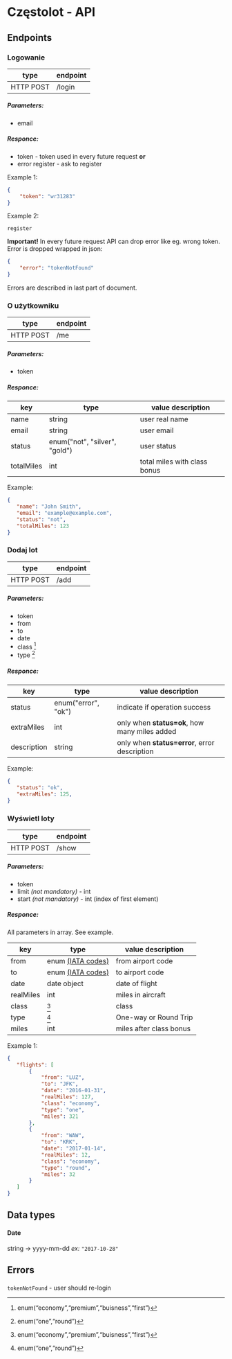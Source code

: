 # Częstolot - API

## Endpoints


 ### Logowanie
 |type|endpoint|
 |---|---|
 |HTTP POST|/login||

 ##### Parameters:
  - email
 ##### Responce:
 - token - token used in every future request
**or**
 - error register - ask to register
 
 Example 1: 
```json
{
    "token": "wr31283"
}
```
Example 2:
```
register
```

**Important!**
In every future request API can drop error like eg. wrong token. Error is dropped wrapped in json:

```json
{
    "error": "tokenNotFound"
}
```
 Errors are  described in last part of document.
 
### O użytkowniku

 |type|endpoint|
 |---|---|
 |HTTP POST|/me||

 ##### Parameters:
  - token
 ##### Responce:

|key|type|value description|
|-|-|-|
|name|string|user real name|
|email|string|user email|
|status|enum("not", "silver", "gold")|user status|
|totalMiles|int|total miles with class bonus|

Example:
 ```json
 {
    "name": "John Smith",
    "email": "example@example.com",
    "status": "not",
    "totalMiles": 123
 }
 ```

 ### Dodaj lot
 
  |type|endpoint|
 |---|---|
 |HTTP POST|/add||

 ##### Parameters:
  - token
  - from
  - to
  - date
  - class [^flight-class-enum]
  - type [^flight-type-enum]
 
 ##### Responce:

|key|type|value description|
|-|-|-|
|status|enum("error", "ok")|indicate if operation success|
|extraMiles|int|only when **status=ok**, how many miles added|
|description|string|only when **status=error**, error description|

Example:
 ```json
 {
    "status": "ok",
    "extraMiles": 125,
 }
 ```

 ### Wyświetl loty
  
  |type|endpoint|
 |---|---|
 |HTTP POST|/show|

 ##### Parameters:
  - token
  - limit *(not mandatory)* - int
  - start *(not mandatory)* - int (index of first element)
 
 ##### Responce:

All parameters in array. See example.

|key|type|value description|
|-|-|-|
|from|enum [(IATA codes)][IATA-codes]|from airport code|
|to|enum [(IATA codes)][IATA-codes]|to airport code|
|date|date object|date of flight|
|realMiles|int|miles in aircraft|
|class|[^flight-class-enum]|class|
|type|[^flight-type-enum]|One-way or Round Trip|
|miles|int|miles after class bonus|

Example 1:
 ```json
 {
    "flights": [
        {
            "from": "LUZ",
            "to": "JFK",
            "date": "2016-01-31",
            "realMiles": 127,
            "class": "economy",
            "type": "one",
            "miles": 321
        },
        {
            "from": "WAW",
            "to": "KRK",
            "date": "2017-01-14",
            "realMiles": 12,
            "class": "economy",
            "type": "round",
            "miles": 32
        }
    ]
 }
 ```
 
 ## Data types
 
 #### Date
 string -> yyyy-mm-dd
 *ex:*
 ```"2017-10-28"```
 
 ## Errors
 
 ####
 ```tokenNotFound``` - user should re-login

 [^flight-class-enum]: enum(“economy”,“premium”,“buisness”,“first”)
 [^flight-type-enum]:  	enum(“one”,“round”)
 
 [date-spec]: <https://stackoverflow.com/a/15952652>
 [IATA-codes]: <https://www.world-airport-codes.com/alphabetical/airport-code/a.html>
